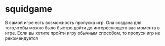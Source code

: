# squidgame
В самой игре есть возможность пропуска игр. Она создана для того,чтобы можно было быстро дойти до интересующего вас момента в игре. Если вы хотите пройти игру обычным способом, то пропуск игр не рекомендуется
